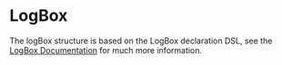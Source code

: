 # LogBox

The logBox structure is based on the LogBox declaration DSL, see the  [LogBox Documentation](http://wiki.coldbox.org/wiki/LogBox.cfm) for much more information.

